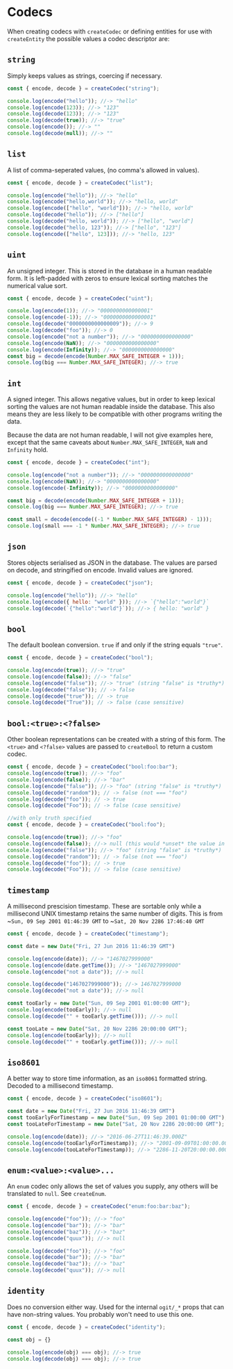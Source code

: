 # Codecs

When creating codecs with `createCodec` or defining entities for use with `createEntity` the possible values a codec descriptor are:

## `string`

Simply keeps values as strings, coercing if necessary.

```javascript
const { encode, decode } = createCodec("string");

console.log(encode("hello")); //-> "hello"
console.log(encode(123)); //-> "123"
console.log(decode(123)); //-> "123"
console.log(decode(true)); //-> "true"
console.log(encode()); //-> ""
console.log(decode(null)); //-> ""
```

## `list`

A list of comma-seperated values, (no comma's allowed in values).

```javascript
const { encode, decode } = createCodec("list");

console.log(encode("hello")); //-> "hello"
console.log(encode("hello,world")); //-> "hello, world"
console.log(encode(["hello", "world"])); //-> "hello, world"
console.log(decode("hello")); //-> ["hello"]
console.log(decode("hello, world")); //-> ["hello", "world"]
console.log(decode("hello, 123")); //-> ["hello", "123"]
console.log(encode(["hello", 123])); //-> "hello, 123"
```

## `uint`

An unsigned integer. This is stored in the database in a human readable form. It is left-padded with zeros to ensure lexical sorting matches the numerical value sort.

```javascript
const { encode, decode } = createCodec("uint");

console.log(encode(1)); //-> "0000000000000001"
console.log(encode(-1)); //-> "0000000000000001"
console.log(decode("0000000000000009")); //-> 9
console.log(decode("foo")); //-> 0
console.log(encode("not a number")); //-> "0000000000000000"
console.log(encode(NaN)); //-> "0000000000000000"
console.log(encode(Infinity)); //-> "0000000000000000"
const big = decode(encode(Number.MAX_SAFE_INTEGER + 1)));
console.log(big === Number.MAX_SAFE_INTEGER); //-> true
```

## `int`

A signed integer. This allows negative values, but in order to keep lexical sorting the values are not human readable inside the database. This also means they are less likely to be compatible with other programs writing the data.

Because the data are not human readable, I will not give examples here, except that the same caveats about `Number.MAX_SAFE_INTEGER`, `NaN` and `Infinity` hold.

```javascript
const { encode, decode } = createCodec("int");

console.log(encode("not a number")); //-> "0000000000000000"
console.log(encode(NaN)); //-> "0000000000000000"
console.log(encode(-Infinity)); //-> "0000000000000000"

const big = decode(encode(Number.MAX_SAFE_INTEGER + 1)));
console.log(big === Number.MAX_SAFE_INTEGER); //-> true

const small = decode(encode((-1 * Number.MAX_SAFE_INTEGER) - 1)));
console.log(small === -1 * Number.MAX_SAFE_INTEGER); //-> true
```

## `json`

Stores objects serialised as JSON in the database. The values are parsed on decode, and stringified on encode. Invalid values are ignored.


```javascript
const { encode, decode } = createCodec("json");

console.log(encode("hello")); //-> "hello"
console.log(encode({ hello: "world" })); //-> `{"hello":"world"}`
console.log(decode(`{"hello":"world"}`)); //-> { hello: "world" }
```

## `bool`

The default boolean conversion. `true` if and only if the string equals `"true"`.

```javascript
const { encode, decode } = createCodec("bool");

console.log(encode(true)); //-> "true"
console.log(encode(false)); //-> "false"
console.log(encode("false")); //-> "true" (string "false" is *truthy*)
console.log(decode("false")); // -> false
console.log(decode("true")); // -> true
console.log(decode("True")); // -> false (case sensitive)
```


## `bool:<true>:<?false>`

Other boolean representations can be created with a string of this form. The `<true>` and `<?false>` values are passed to `createBool` to return a custom codec.

```javascript
const { encode, decode } = createCodec("bool:foo:bar");
console.log(encode(true)); //-> "foo"
console.log(encode(false)); //-> "bar"
console.log(encode("false")); //-> "foo" (string "false" is *truthy*)
console.log(decode("random")); // -> false (not === "foo")
console.log(decode("foo")); // -> true
console.log(decode("Foo")); // -> false (case sensitive)

//with only truth specified
const { encode, decode } = createCodec("bool:foo");

console.log(encode(true)); //-> "foo"
console.log(encode(false)); //-> null (this would *unset* the value in the db)
console.log(encode("false")); //-> "foo" (string "false" is *truthy*)
console.log(decode("random")); // -> false (not === "foo")
console.log(decode("foo")); // -> true
console.log(decode("Foo")); // -> false (case sensitive)
```

## `timestamp`

A millisecond prescision timestamp. These are sortable only while a millisecond UNIX timestamp retains the same number of digits. This is from ~`Sun, 09 Sep 2001 01:46:39 GMT` to ~`Sat, 20 Nov 2286 17:46:40 GMT`


```javascript
const { encode, decode } = createCodec("timestamp");

const date = new Date("Fri, 27 Jun 2016 11:46:39 GMT")

console.log(encode(date)); //-> "1467027999000"
console.log(encode(date.getTime()); //-> "1467027999000"
console.log(encode("not a date")); //-> null

console.log(decode("1467027999000")); //-> 1467027999000
console.log(decode("not a date")); //-> null

const tooEarly = new Date("Sun, 09 Sep 2001 01:00:00 GMT");
console.log(encode(tooEarly)); //-> null
console.log(decode("" + tooEarly.getTime())); //-> null

const tooLate = new Date("Sat, 20 Nov 2286 20:00:00 GMT");
console.log(encode(tooEarly)); //-> null
console.log(decode("" + tooEarly.getTime())); //-> null
```

## `iso8601`

A better way to store time information, as an `iso8061` formatted string. Decoded to a millisecond timestamp.

```javascript
const { encode, decode } = createCodec("iso8601");

const date = new Date("Fri, 27 Jun 2016 11:46:39 GMT")
const tooEarlyForTimestamp = new Date("Sun, 09 Sep 2001 01:00:00 GMT");
const tooLateForTimestamp = new Date("Sat, 20 Nov 2286 20:00:00 GMT");

console.log(encode(date)); //-> "2016-06-27T11:46:39.000Z"
console.log(encode(tooEarlyForTimestamp)); //-> "2001-09-09T01:00:00.000Z"
console.log(encode(tooLateForTimestamp)); //-> "2286-11-20T20:00:00.000Z"

```

## `enum:<value>:<value>...`

An `enum` codec only allows the set of values you supply, any others will be translated to `null`. See `createEnum`.

```javascript
const { encode, decode } = createCodec("enum:foo:bar:baz");

console.log(encode("foo")); //-> "foo"
console.log(encode("bar")); //-> "bar"
console.log(encode("baz")); //-> "baz"
console.log(encode("quux")); //-> null

console.log(decode("foo")); //-> "foo"
console.log(decode("bar")); //-> "bar"
console.log(decode("baz")); //-> "baz"
console.log(decode("quux")); //-> null
```

## `identity`

Does no conversion either way. Used for the internal `ogit/_*` props that can have non-string values. You probably won't need to use this one.

```javascript
const { encode, decode } = createCodec("identity");

const obj = {}

console.log(encode(obj) === obj); //-> true
console.log(decode(obj) === obj); //-> true
```
